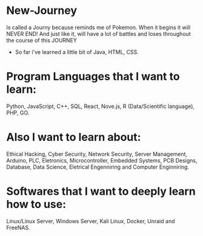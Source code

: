 # New-Journey
Is called a Journy because reminds me of Pokemon. When it begins it will NEVER END! And just like it, will have a lot of battles and loses throughout the course of this JOURNEY
- So far i've learned a little bit of Java, HTML, CSS.

# Program Languages that I want to learn:
Python, JavaScript, C++, SQL, React, Nove.js, R (Data/Scientific language), PHP, GO.

# Also I want to learn about: 
Ethical Hacking, Cyber Security, Network Security, Server Management, Arduino, PLC, Eletronics, Microcontroller, Embedded Systems, PCB Designs, Database, Data Science, Eletrical Engenniring and Computer Enginniring.

# Softwares that I want to deeply learn how to use:
Linux/Linux Server, Windows Server, Kali Linux, Docker, Unraid and FreeNAS.
